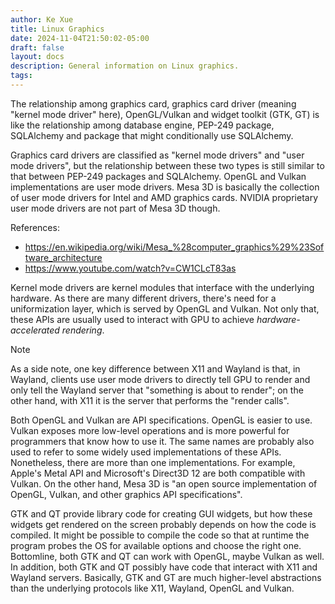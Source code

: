 ```yaml
---
author: Ke Xue
title: Linux Graphics
date: 2024-11-04T21:50:02-05:00
draft: false
layout: docs
description: General information on Linux graphics.
tags: 
---
```



The relationship among graphics card, graphics card driver (meaning "kernel mode driver" here),
OpenGL/Vulkan and widget toolkit (GTK, GT) is like the relationship among database engine, PEP-249 package,
SQLAlchemy and package that might conditionally use SQLAlchemy.

Graphics card drivers are classified as "kernel mode drivers" and
"user mode drivers", but the relationship between these two types is
still similar to that between PEP-249 packages and SQLAlchemy. OpenGL and
Vulkan implementations are user mode drivers. Mesa 3D is basically the
collection of user mode drivers for Intel and AMD graphics cards. NVIDIA
proprietary user mode drivers are not part of Mesa 3D though.

References:

- <https://en.wikipedia.org/wiki/Mesa_%28computer_graphics%29%23Software_architecture>
- <https://www.youtube.com/watch?v=CW1CLcT83as>

Kernel mode drivers are kernel modules that interface with the
underlying hardware. As there are many different drivers, there's need
for a uniformization layer, which is served by OpenGL and Vulkan. Not
only that, these APIs are usually used to interact with GPU to achieve
*hardware-accelerated rendering*.


> [!NOTE]
> As a side note, one key difference between X11 and Wayland is that, in Wayland, clients use user mode drivers
> to directly tell GPU to render and only tell the Wayland server that "something is about to render";
> on the other hand, with X11 it is the server that performs the "render calls".

Both OpenGL and Vulkan are API specifications. OpenGL is easier to use.
Vulkan exposes more low-level operations and is more powerful for
programmers that know how to use it. The same names are probably also
used to refer to some widely used implementations of these APIs.
Nonetheless, there are more than one implementations. For example,
Apple's Metal API and Microsoft's Direct3D 12 are both compatible with
Vulkan. On the other hand, Mesa 3D is "an open source implementation of
OpenGL, Vulkan, and other graphics API specifications".

GTK and QT provide library code for creating GUI widgets, but how these
widgets get rendered on the screen probably depends on how the code is
compiled. It might be possible to compile the code so that at runtime
the program probes the OS for available options and choose the right
one. Bottomline, both GTK and QT can work with OpenGL, maybe Vulkan as
well. In addition, both GTK and QT possibly have code that interact with
X11 and Wayland servers. Basically, GTK and GT are much higher-level
abstractions than the underlying protocols like X11, Wayland, OpenGL and
Vulkan.
